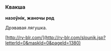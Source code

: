 ### Квакша
**назоўнік, жаночы род**

Дрэвавая лягушка.

<a rel="author">[http://rv-blr.com/](http://rv-blr.com/slounik.jsp?letterId=0&maskId=0&pageId=1380)</a>
